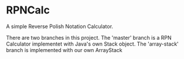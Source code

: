 # RPNCalc

A simple Reverse Polish Notation Calculator.

There are two branches in this project. 
The 'master' branch is a RPN Calculator implementet with Java's own Stack object.
The 'array-stack' branch is implemented with our own ArrayStack
